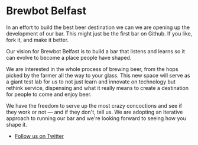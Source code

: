 # Brewbot Belfast

In an effort to build the best beer destination we can we are opening up the development of our bar. This might just be the first bar on Github. If you like, fork it, and make it better.

Our vision for Brewbot Belfast is to build a bar that listens and learns so it can evolve to become a place people have shaped.

We are interested in the whole process of brewing beer, from the hops picked by the farmer all the way to your glass. This new space will serve as a giant test lab for us to not just learn and innovate on technology but rethink service, dispensing and what it really means to create a destination for people to come and enjoy beer.

We have the freedom to serve up the most crazy concoctions and see if they work or not — and if they don't, tell us. We are adopting an iterative approach to running our bar and we're looking forward to seeing how you shape it.

- [Follow us on Twitter](http://www.brewbotbelfast.com)
